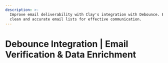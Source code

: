 ```yaml
---
description: >-
  Improve email deliverability with Clay's integration with Debounce. Ensure
  clean and accurate email lists for effective communication.
---
```


# Debounce Integration | Email Verification & Data Enrichment

